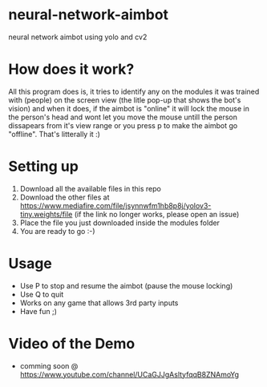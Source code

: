 # neural-network-aimbot
neural network aimbot using yolo and cv2

# How does it work?
All this program does is, it tries to identify any on the modules it was trained with (people) on the screen view (the litle pop-up that shows the bot's vision) and when it does, if the aimbot is "online" it will lock the mouse in the person's head and wont let you move the mouse untill the person dissapears from it's view range or you press p to make the aimbot go "offline".
That's litterally it :)

# Setting up
1) Download all the available files in this repo
2) Download the other files at https://www.mediafire.com/file/jsynnwfm1hb8p8j/yolov3-tiny.weights/file
(if the link no longer works, please open an issue)
3) Place the file you just downloaded inside the modules folder
4) You are ready to go :-)

# Usage
- Use P to stop and resume the aimbot (pause the mouse locking)
- Use Q to quit
- Works on any game that allows 3rd party inputs
- Have fun ;)

# Video of the Demo
- comming soon @ https://www.youtube.com/channel/UCaGJJgAsltyfqqB8ZNAmoYg
